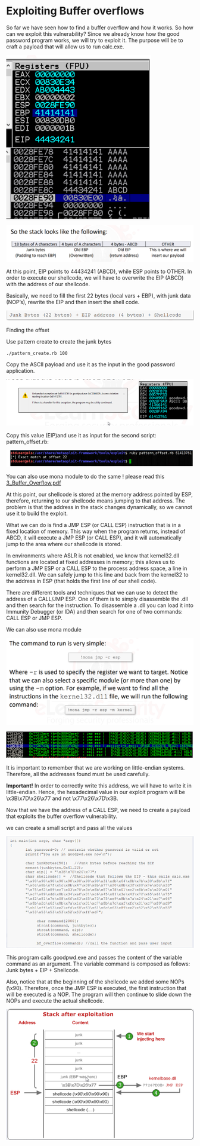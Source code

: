 # Exploiting Buffer overflows

So far we have seen how to find a buffer overflow and how it works. So how can we exploit this vulnerability? Since we already know how the good password program works, we will try to exploit it. The purpose will be to craft a payload that will allow us to run calc.exe.

![](.gitbook/assets/image%20%281%29.png)

![](.gitbook/assets/image%20%2820%29.png)

At this point, EIP points to 44434241 \(ABCD\), while ESP points to OTHER. In order to execute our shellcode, we will have to overwrite the EIP \(ABCD\) with the address of our shellcode.

Basically, we need to fill the first 22 bytes \(local vars + EBP\), with junk data \(NOP’s\), rewrite the EIP and then insert the shell code.

![](.gitbook/assets/image%20%2817%29.png)

Finding the offset

Use pattern create to create the junk bytes

```text
./pattern_create.rb 100
```

Copy the ASCII payload and use it as the input in the good password application.

![](.gitbook/assets/image%20%2858%29.png)

Copy this value \(EIP\)and use it as input for the second script: pattern\_offset.rb:

![](.gitbook/assets/image%20%2859%29.png)

You can also use mona module to do the same ! please read this [3\_Buffer\_Overflow.pdf](file:///D:/e-LearnSecurity/ePTP%20v5/1-%20System%20Security/3_Buffer_Overflow.pdf)

At this point, our shellcode is stored at the memory address pointed by ESP, therefore, returning to our shellcode means jumping to that address. The problem is that the address in the stack changes dynamically, so we cannot use it to build the exploit.

What we can do is find a JMP ESP \(or CALL ESP\) instruction that is in a fixed location of memory. This way when the program returns, instead of ABCD, it will execute a JMP ESP \(or CALL ESP\), and it will automatically jump to the area where our shellcode is stored.

In environments where ASLR is not enabled, we know that kernel32.dll functions are located at fixed addresses in memory; this allows us to perform a JMP ESP or a CALL ESP to the process address space, a line in kernel32.dll. We can safely jump to this line and back from the kernel32 to the address in ESP \(that holds the first line of our shell code\).

There are different tools and techniques that we can use to detect the address of a CALL/JMP ESP. One of them is to simply disassemble the .dll and then search for the instruction. To disassemble a .dll you can load it into Immunity Debugger \(or IDA\) and then search for one of two commands: CALL ESP or JMP ESP.

We can also use mona module

![](.gitbook/assets/image%20%2839%29.png)

![](.gitbook/assets/image%20%2856%29.png)

It is important to remember that we are working on little-endian systems. Therefore, all the addresses found must be used carefully.

**Important!** In order to correctly write this address, we will have to write it in little-endian. Hence, the hexadecimal value in our exploit program will be \x3B\x7D\x26\x77 and not \x77\x26\x7D\x3B.

Now that we have the address of a CALL ESP, we need to create a payload that exploits the buffer overflow vulnerability.

we can create a small script and pass all the values

![](.gitbook/assets/image%20%2872%29.png)

This program calls goodpwd.exe and passes the content of the variable command as an argument. The variable command is composed as follows: Junk bytes + EIP + Shellcode.

Also, notice that at the beginning of the shellcode we added some NOPs \(\x90\). Therefore, once the JMP ESP is executed, the first instruction that will be executed is a NOP. The program will then continue to slide down the NOPs and execute the actual shellcode.

![](.gitbook/assets/image%20%2848%29.png)






